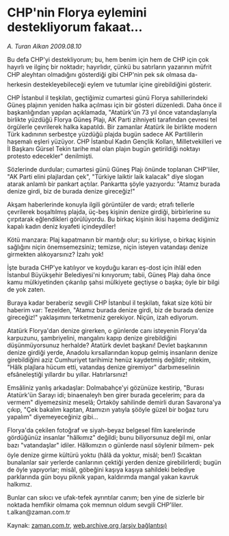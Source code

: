 # CHP'nin Florya eylemini destekliyorum fakaat...

*A. Turan Alkan 2009.08.10*

<tr><td class="metin" colspan="2" style="padding-top: 20px; padding-left: 5px; padding-right: 10px;">Bu defa CHP'yi destekliyorum; bu, hem benim için hem de CHP için çok hayırlı ve ilginç bir noktadır; hayırlıdır, çünkü bu satırların yazarının müfrit CHP aleyhtarı olmadığını gösterdiği gibi CHP'nin pek sık olmasa da- herkesin destekleyebileceği eylem ve tutumlar içine girebildiğini gösterir.</td></tr><tr><td class="metin" colspan="2" style="padding-top: 20px; padding-left: 5px; padding-right: 10px;"><p>CHP İstanbul il teşkilatı, geçtiğimiz cumartesi günü Florya sahillerindeki Güneş plajının yeniden halka açılması için bir gösteri düzenledi. Daha önce il başkanlığından yapılan açıklamada, "Atatürk'ün 73 yıl önce vatandaşlarıyla birlikte yüzdüğü Florya Güneş Plajı, AK Parti zihniyeti tarafından çevresi tel örgülerle çevrilerek halka kapatıldı. Bir zamanlar Atatürk ile birlikte modern Türk kadınının serbestçe yüzdüğü plajda bugün sadece AK Partililerin haşemalı eşleri yüzüyor. CHP İstanbul Kadın Gençlik Kolları, Milletvekilleri ve İl Başkanı Gürsel Tekin tarihe mal olan plajın bugün getirildiği noktayı protesto edecekler" denilmişti.
<p>Sözlerinde durdular; cumartesi günü Güneş Plajı önünde toplanan CHP'liler, "AK Parti elini plajlardan çek", "Türkiye laiktir laik kalacak" diye slogan atarak anlamlı bir pankart açtılar. Pankartta şöyle yazıyordu: "Atamız burada denize girdi, biz de burada denize gireceğiz!"
<p>Akşam haberlerinde konuyla ilgili görüntüler de vardı; etrafı tellerle çevrilerek boşaltılmış plajda, üç-beş kişinin denize girdiği, birbirlerine su çırpıtarak eğlendikleri görülüyordu. Bu birkaç kişinin ikisi haşema dediğimiz kapalı kadın deniz kıyafeti içindeydiler!
<p>Kötü manzara: Plaj kapatmanın bir mantığı olur; su kirliyse, o birkaç kişinin sağlığını niçin önemsemezsiniz; temizse, niçin isteyen vatandaşı denize girmekten alıkoyarsınız? İzahı yok!
<p>İşte burada CHP'ye katılıyor ve koyduğu kararı eş-dost için ihlâl eden İstanbul Büyükşehir Belediyesi'ni kınıyorum; tabii, Güneş Plajı daha önce kamu mülkiyetinden çıkarılıp şahsi mülkiyete geçtiyse o başka; öyle bir bilgi de yok zaten.
<p>Buraya kadar beraberiz sevgili CHP İstanbul il teşkilatı, fakat size kötü bir haberim var: Tezelden, "Atamız burada denize girdi, biz de burada denize gireceğiz!" yaklaşımını terketmeniz gerekiyor. Niçün, izah ediyorum.
<p>Atatürk Florya'dan denize girerken, o günlerde canı isteyenin Florya'da karpuzunu, şambriyelini, mangalını kapıp denize girebildiğini düşünmüyorsunuz herhalde? Atatürk devlet başkanı! Devlet başkanının denize girdiği yerde, Anadolu kırsallarından kopup gelmiş insanların denize girebildiğini aziz Cumhuriyet tarihimiz henüz kaydetmiş değildir; nitekim, "Hâlk plajlara hücum etti, vatandaş denize giremiyor" darbımeselinin efsâneleştiği yıllardır bu yıllar. Hatırlarsınız!
<p>Emsâliniz yanlış arkadaşlar: Dolmabahçe'yi gözünüze kestirip, "Burası Atatürk'ün Sarayı idi; binaenaleyh ben girer burada gecelerim; para da vermem" diyemezsiniz meselâ; Ortaköy sahilinde demirli duran Savarona'ya çıkıp, "Çek bakalım kaptan, Atamızın yatıyla şööyle güzel bir boğaz turu yapalım" diyemeyeceğiniz gibi...
<p>Florya'da çekilen fotoğraf ve siyah-beyaz belgesel film karelerinde gördüğünüz insanlar "hâlkımız" değildi; bunu biliyorsunuz değil mi, onlar bazı "vatandaşlar" idiler. Hâlkımızın o günlerde nasıl söylenir bilmem- pek öyle denize girme kültürü yoktu (hâlâ da yoktur, misâl; ben!) Sıcaktan bunalanlar sair yerlerde canlarının çektiği yerden denize girebilirlerdi; bugün de öyle yapıyorlar; misâl, göbeğini kaşıya kaşıya sahildeki belediye parklarında gün boyu piknik yapan, kaldırımda mangal yakan kavruk halkımız.
<p>Bunlar can sıkıcı ve ufak-tefek ayrıntılar canım; ben yine de sizlerle bir noktada hemfikir olmama çok memnun oldum sevgili CHP'liler. t.alkan@zaman.com.tr <br/></p></p></p></p></p></p></p></p></p></p></td></tr>

Kaynak: [zaman.com.tr](http://zaman.com.tr/yazar.do?yazino=878789), [web.archive.org (arşiv bağlantısı)](http://web.archive.org/web/20090817042002/http://www.zaman.com.tr:80/yazar.do?yazino=878789)
